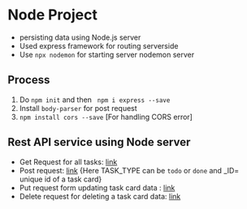 # Node Project
- persisting data using Node.js server
- Used express framework for routing serverside
- Use `npx nodemon` for starting server nodemon server

## Process
1. Do `npm init` and then ` npm i express --save`
2. Install `body-parser` for post request
3. `npm install cors --save` [For handling CORS error]

## Rest API service using Node server
- Get Request for all tasks: [link](http://127.0.0.1:5000/api/tasks)
- Post request: [link](http://127.0.0.1:5000/api/tasks/TASK_TYPE/ID) {Here TASK_TYPE can be `todo` or `done` and _ID= unique id of a task card}
- Put request form updating task card data : [link](http://127.0.0.1:5000/api/tasks/TASK_TYPE/ID)
- Delete request for deleting a task card data: [link](http://127.0.0.1:5000/api/tasks/TASK_TYPE/ID)
